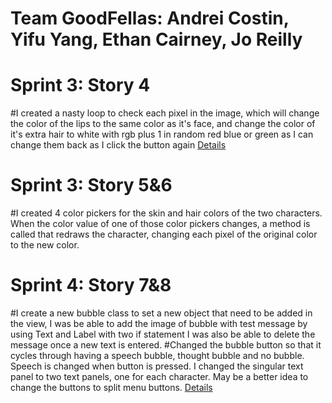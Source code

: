 # Team GoodFellas: Andrei Costin, Yifu Yang, Ethan Cairney, Jo Reilly

# Sprint 3: Story 4
#I created a nasty loop to check each pixel in the image, which will change the color of the lips to the same color as it's face, and change the color of it's extra hair to white with rgb plus 1 in random red blue or green as I can change them back as I click the button again
[Details](Screenshots/Sprint3)

# Sprint 3: Story 5&6
#I created 4 color pickers for the skin and hair colors of the two characters. When the color value of one of those color pickers changes, a method is called that redraws the character, changing each pixel of the original color to the new color.

# Sprint 4: Story 7&8
#I create a new bubble class to set a new object that need to be added in the view, I was be able to add the image of bubble with test message by using Text and Label with two if statement I was also be able to delete the message once a new text is entered.
#Changed the bubble button so that it cycles through having a speech bubble, thought bubble and no bubble. Speech is changed when button is pressed. I changed the singular text panel to two text panels, one for each character. May be a better idea to change the buttons to split menu buttons.
[Details](Screenshots/Sprint4)
